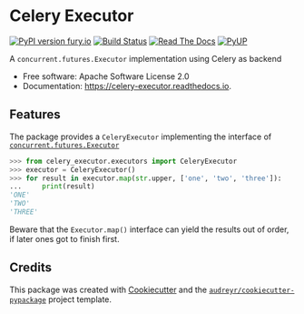 Celery Executor
===============

[![PyPI version fury.io](https://badge.fury.io/py/celery-executor.svg)](https://pypi.python.org/pypi/celery-executor/)
[![Build Status](https://travis-ci.org/getninjas/celery-executor.svg?branch=master)](https://travis-ci.org/getninjas/celery-executor)
[![Read The Docs](https://readthedocs.org/projects/celery-executor/badge/?version=latest)](https://celery-executor.readthedocs.io/en/latest/?badge=latest)
[![PyUP](https://pyup.io/repos/github/getninjas/celery-executor/shield.svg)](https://pyup.io/repos/github/getninjas/celery-executor/)

A `concurrent.futures.Executor` implementation using Celery as backend

* Free software: Apache Software License 2.0
* Documentation: https://celery-executor.readthedocs.io.

Features
--------

The package provides a `CeleryExecutor` implementing the interface of
[`concurrent.futures.Executor`](https://docs.python.org/3/library/concurrent.futures.html#executor-objects)

```python
>>> from celery_executor.executors import CeleryExecutor
>>> executor = CeleryExecutor()
>>> for result in executor.map(str.upper, ['one', 'two', 'three']):
...     print(result)
'ONE'
'TWO'
'THREE'
```

Beware that the `Executor.map()` interface can yield the results out of order,
if later ones got to finish first.

Credits
-------

This package was created with [Cookiecutter](https://github.com/audreyr/cookiecutter) and the [`audreyr/cookiecutter-pypackage`](https://github.com/audreyr/cookiecutter-pypackage) project template.
